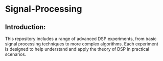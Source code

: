 # Signal-Processing
## Introduction:
This repository includes a range of advanced DSP experiments, from basic signal processing techniques to more complex algorithms. Each experiment is designed to help understand and apply the theory of DSP in practical scenarios.
